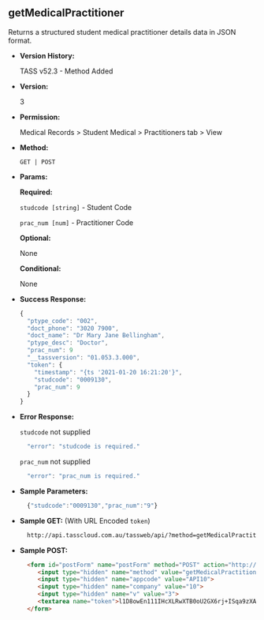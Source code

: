 **getMedicalPractitioner**
----
  Returns a structured student medical practitioner details data in JSON format.
  
* **Version History:**

  TASS v52.3 - Method Added

* **Version:**

  3

* **Permission:**

  Medical Records > Student Medical > Practitioners tab > View

* **Method:**

  `GET | POST`
  
*  **Params:**

   **Required:**
 
   `studcode [string]` - Student Code

   `prac_num [num]` - Practitioner Code

   **Optional:**

   None

   **Conditional:**

   None

* **Success Response:**

    ```javascript
    {
      "ptype_code": "002",
      "doct_phone": "3020 7900",
      "doct_name": "Dr Mary Jane Bellingham",
      "ptype_desc": "Doctor",
      "prac_num": 9
      "__tassversion": "01.053.3.000",
      "token": {
        "timestamp": "{ts '2021-01-20 16:21:20'}",
        "studcode": "0009130",
        "prac_num": 9
      }
    }
    ```
 
* **Error Response:**

    `studcode` not supplied
    ```javascript
      "error": "studcode is required."
    ```

    `prac_num` not supplied
    ```javascript
      "error": "prac_num is required."
    ```

* **Sample Parameters:**

  ```javascript
    {"studcode":"0009130","prac_num":"9"}
  ```

* **Sample GET:** (With URL Encoded `token`)

  ```HTML
    http://api.tasscloud.com.au/tassweb/api/?method=getMedicalPractitioners&appcode=API10&company=10&v=3&token=l1D8owEn111IHcXLRwXTB0oU2GX6rj%2BISqa9zXA8We3J3mwgjW5pdUvFK3%2FIZ4mJ4bMyfKTmEoup%2B3tTE9GeLQ%3D%3D
  ```
  
* **Sample POST:**

  ```HTML
    <form id="postForm" name="postForm" method="POST" action="http://api.tasscloud.com.au/tassweb/api/">
       <input type="hidden" name="method" value="getMedicalPractitioners">
       <input type="hidden" name="appcode" value="API10">
       <input type="hidden" name="company" value="10">
       <input type="hidden" name="v" value="3">
       <textarea name="token">l1D8owEn111IHcXLRwXTB0oU2GX6rj+ISqa9zXA8We3J3mwgjW5pdUvFK3/IZ4mJ4bMyfKTmEoup+3tTE9GeLQ==</textarea>
    </form>
  ```
